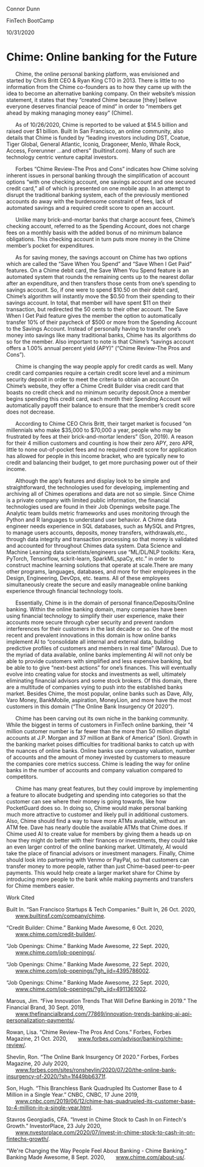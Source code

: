 Connor Dunn


FinTech BootCamp


10/31/2020


Chime: Online banking for the Future
====================================


&nbsp;&nbsp;&nbsp;&nbsp;&nbsp;&nbsp;Chime, the online personal banking platform, was envisioned and started by Chris Britt CEO & Ryan King CTO in 2013. There is little to no information from the Chime co-founders as to how they came up with the idea to become an alternative banking company. On their website’s mission statement, it states that they “created Chime because [they] believe everyone deserves financial peace of mind” in order to “members get ahead by making managing money easy” (Chime).

&nbsp;&nbsp;&nbsp;&nbsp;&nbsp;&nbsp;As of 10/26/2020, Chime is reported to be valued at $14.5 billion and raised over $1 billion. Built In San Francisco, an online community, also details that Chime is funded by “leading investors including DST, Coatue, Tiger Global, General Atlantic, Iconiq, Dragoneer, Menlo, Whale Rock, Access, Forerunner …and others” (builtinsf.com). Many of such are technology centric venture capital investors.

&nbsp;&nbsp;&nbsp;&nbsp;&nbsp;&nbsp;Forbes “Chime Review-The Pros and Cons” indicates how Chime solving inherent issues in personal banking through the simplification of account options “with one checking account, one savings account and one secured credit card,” all of which is presented on one mobile app. In an attempt to disrupt the traditional banking system, each of the previously mentioned accounts do away with the burdensome constraint of fees, lack of automated savings and a required credit score to open an account.

&nbsp;&nbsp;&nbsp;&nbsp;&nbsp;&nbsp;Unlike many brick-and-mortar banks that charge account fees, Chime’s checking account, referred to as the Spending Account, does not charge fees on a monthly basis with the added bonus of no minimum balance obligations. This checking account in turn puts more money in the Chime member’s pocket for expenditures.

&nbsp;&nbsp;&nbsp;&nbsp;&nbsp;&nbsp;As for saving money, the savings account on Chime has two options which are called the “Save When You Spend” and “Save When I Get Paid” features. On a Chime debit card, the Save When You Spend feature is an automated system that rounds the remaining cents up to the nearest dollar after an expenditure, and then transfers those cents from one’s spending to savings account. So, if one were to spend $10.50 on their debit card, Chime’s algorithm will instantly move the $0.50 from their spending to their savings account. In total, that member will have spent $11 on their transaction, but redirected the 50 cents to their other account. The Save When I Get Paid feature gives the member the option to automatically transfer 10% of their paycheck of $500 or more from the Spending Account to the Savings Account. Instead of personally having to transfer one’s money into savings like many traditional banks, Chime has its algorithms do so for the member. Also important to note is that Chime’s “savings account offers a 1.00% annual percent yield (APY)” (“Chime Review-The Pros and Cons”). 

&nbsp;&nbsp;&nbsp;&nbsp;&nbsp;&nbsp;Chime is changing the way people apply for credit cards as well. Many credit card companies require a certain credit score level and a minimum security deposit in order to meet the criteria to obtain an account On Chime’s website, they offer a Chime Credit Builder visa credit card that boasts no credit check and no minimum security deposit.Once a member begins spending this credit card, each month their Spending Account will automatically payoff their balance to ensure that the member’s credit score does not decrease.

&nbsp;&nbsp;&nbsp;&nbsp;&nbsp;&nbsp;According to Chime CEO Chris Britt, their target market is focused “on millennials who make $35,000 to $70,000 a year, people who may be frustrated by fees at their brick-and-mortar lenders” (Son, 2019). A reason for their 4 million customers and counting is how their zero APY, zero APR, little to none out-of-pocket fees and no required credit score for application has allowed for people in this income bracket, who are typically new to credit and balancing their budget, to get more purchasing power out of their income.

&nbsp;&nbsp;&nbsp;&nbsp;&nbsp;&nbsp;Although the app’s features and display look to be simple and straightforward, the technologies used for developing, implementing and archiving all of Chimes operations and data are not so simple. Since Chime is a private company with limited public information, the financial technologies used are found in their Job Openings website page.The Analytic team builds metric frameworks and uses monitoring through the Python and R languages to understand user behavior. A Chime data engineer needs experience in SQL databases, such as MySQL and Prtgres, to manage users accounts, deposits, money transfers, withdrawals,etc., through data integrity and transaction processing so that money is validated and accounted for throughout Chimes data system.  Data Science and Machine Learning data scientists/engineers use “ML/DL/NLP toolkits: Kera, PyTorch, Tensorflow, sckrit-learn, SparkML,spaCy, etc.” in order to construct machine learning solutions that operate at scale.There are many other programs, languages, databases, and more for their employees in the Design, Engineering, DevOps, etc. teams. All of these employees simultaneously create the secure and easily manageable online banking experience through financial technology tools.

&nbsp;&nbsp;&nbsp;&nbsp;&nbsp;&nbsp;Essentially, Chime is in the domain of personal finance/Deposits/Online banking. Within the online banking domain, many companies have been using financial technology to simplify their user experience, make their accounts more secure through cyber security and prevent random interferences for their customers in the last decade or so. One of the most recent and prevalent innovations in this domain is how online banks implement AI to “consolidate all internal and external data, building predictive profiles of customers and members in real time” (Marous). Due to the myriad of data available, online banks implementing AI will not only be able to provide customers with simplified and less expensive banking, but be able to to give “next-best actions” for one’s finances. This will eventually evolve into creating value for stocks and investments as well, ultimately eliminating financial advisors and some stock brokers. Of this domain, there are a multitude of companies vying to push into the established banks market. Besides Chime, the most popular, online banks such as Dave, Ally, Varo Money, BankMobile, aspiration, MoneyLion, and more have the most customers in this domain (“The Online Bank Insurgency Of 2020”).

&nbsp;&nbsp;&nbsp;&nbsp;&nbsp;&nbsp;Chime has been carving out its own niche in the banking community. While the biggest in terms of customers in FinTech online banking, their “4 million customer number is far fewer than the more than 50 million digital accounts at J.P. Morgan and 37 million at Bank of America” (Son). Growth in the banking market poises difficulties for traditional banks to catch up with the nuances of online banks. Online banks use company valuation, number of accounts and the amount of money invested by customers to measure the companies core metrics success. Chime is leading the way for online banks in the number of accounts and company valuation compared to competitors.

&nbsp;&nbsp;&nbsp;&nbsp;&nbsp;&nbsp;Chime has many great features, but they could improve by implementing a feature to allocate budgeting and spending into categories so that the customer can see where their money is going towards, like how PocketGuard does so. In doing so, Chime would make personal banking much more attractive to customer and likely pull in additional customers. Also, Chime should find a way to have more ATMs available, without an ATM fee. Dave has nearly double the available ATMs that Chime does. If Chime used AI to create value for members by giving them a heads up on how they might do better with their finances or investments, they could take an even larger control of the online banking market. Ultimately, AI would take the place of financial advisors or investment managers. Finally, Chime should look into partnering with Venmo or PayPal, so that customers can transfer money to more people, rather than just Chime-based peer-to-peer payments. This would help create a larger market share for Chime by introducing more people to the bank while making payments and transfers for Chime members easier.


Work Cited


Built In. “San Francisco Startups & Tech Companies.” Built In, 26 Oct. 2020, 
&nbsp;&nbsp;&nbsp;&nbsp;&nbsp;&nbsp;www.builtinsf.com/company/chime.


“Credit Builder: Chime.” Banking Made Awesome, 6 Oct. 2020, 
&nbsp;&nbsp;&nbsp;&nbsp;&nbsp;&nbsp;www.chime.com/credit-builder/. 


“Job Openings: Chime.” Banking Made Awesome, 22 Sept. 2020, 
&nbsp;&nbsp;&nbsp;&nbsp;&nbsp;&nbsp;www.chime.com/job-openings/. 


“Job Openings: Chime.” Banking Made Awesome, 22 Sept. 2020, 
&nbsp;&nbsp;&nbsp;&nbsp;&nbsp;&nbsp;www.chime.com/job-openings/?gh_jid=4395786002.


“Job Openings: Chime.” Banking Made Awesome, 22 Sept. 2020, 
&nbsp;&nbsp;&nbsp;&nbsp;&nbsp;&nbsp;www.chime.com/job-openings/?gh_jid=4911361002. 


Marous, Jim. “Five Innovation Trends That Will Define Banking in 2019.” The Financial Brand, 30 Sept. 2019, 
&nbsp;&nbsp;&nbsp;&nbsp;&nbsp;&nbsp;www.thefinancialbrand.com/77869/innovation-trends-banking-ai-api-personalization-payments/. 


Rowan, Lisa. “Chime Review-The Pros And Cons.” Forbes, Forbes Magazine, 21 Oct. 2020, 
&nbsp;&nbsp;&nbsp;&nbsp;&nbsp;&nbsp;www.forbes.com/advisor/banking/chime-review/. 


Shevlin, Ron. “The Online Bank Insurgency Of 2020.” Forbes, Forbes Magazine, 20 July 2020, 
&nbsp;&nbsp;&nbsp;&nbsp;&nbsp;&nbsp;www.forbes.com/sites/ronshevlin/2020/07/20/the-online-bank-insurgency-of-2020/?sh=1f449bb6371f. 


Son, Hugh. “This Branchless Bank Quadrupled Its Customer Base to 4 Million in a Single Year.” CNBC, CNBC, 17 June 2019, 
&nbsp;&nbsp;&nbsp;&nbsp;&nbsp;&nbsp;www.cnbc.com/2019/06/12/chime-has-quadrupled-its-customer-base-to-4-million-in-a-single-year.html. 


Stavros Georgiadis, CFA. “Invest in Chime Stock to Cash In on Fintech's Growth.” InvestorPlace, 23 July 2020, 
&nbsp;&nbsp;&nbsp;&nbsp;&nbsp;&nbsp;www.nvestorplace.com/2020/07/invest-in-chime-stock-to-cash-in-on-fintechs-growth/. 


“We're Changing the Way People Feel About Banking - Chime Banking.” Banking Made Awesome, 8 Sept. 2020, 
&nbsp;&nbsp;&nbsp;&nbsp;&nbsp;&nbsp;www.chime.com/about-us/. 
